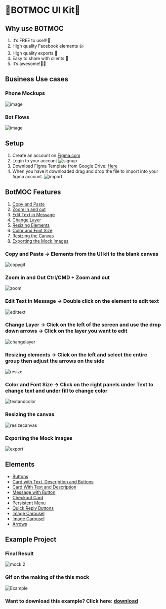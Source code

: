 # 🤖BOTMOC UI Kit🤖

## Why use BOTMOC
1. It’s FREE to use!!!🤑
2. High quality Facebook elements 👍
3. High quality exports 🔎
4. Easy to share with clients 💼
5. It’s awesome!🙂

## Business Use cases
### Phone Mockups 
![image](https://user-images.githubusercontent.com/18271248/48007656-b4c4f100-e0dd-11e8-828e-942ac4675f9f.png)

### Bot Flows
![image](https://user-images.githubusercontent.com/18271248/48007773-f05fbb00-e0dd-11e8-864c-ff74ae4546df.png)


## Setup
1. Create an account on [Figma.com](https://www.figma.com)
2. Login to your account
![signup](https://user-images.githubusercontent.com/18271248/47385798-9cfa6f80-d6d0-11e8-9730-324398fac011.gif)
3. Download Figma Template from Google Drive: [Here](https://drive.google.com/file/d/17yWxaVbLujXeLdD-cBwczIytEcwO8Z5s/view?usp=sharing)
4. When you have it downloaded drag and drop the file to import into your figma account.
![import](https://user-images.githubusercontent.com/18271248/47385802-a08df680-d6d0-11e8-92c1-731617bf24ef.gif)



## BotMOC Features
1. [Copy and Paste](README.md#copy-and-paste---elements-from-the-ui-kit-to-the-blank-canvas)
2. [Zoom in and out](README.md#zoom-in-and-out-ctrlcmd--zoom-and-out)
3. [Edit Text in Message](README.md#edit-text-in-message---double-click-on-the-element-to-edit-text)
4. [Change Layer](README.md#change-layer---click-on-the-left-of-the-screen-and-use-the-drop-down-arrows---click-on-the-layer-you-want-to-edit)
5. [Resizing Elements](README.md#resizing-elements---click-on-the-left-and-select-the-entire-group-then-adjust-the-arrows-on-the-side)
6. [Color and Font Size](https://github.com/davidbudnick/BOTMOC/blob/master/README.md#color-and-font-size---click-on-the-right-panels-under-text-to-change-text-and-under-fill-to-change-color)
7. [Resizing the Canvas](README.md#resizing-the-canvas)
8. [Exporting the Mock Images](README.md#exporting-the-mock-images)



### Copy and Paste -> Elements from the UI kit to the blank canvas
![copygif](https://user-images.githubusercontent.com/18271248/47383921-5eae8180-d6cb-11e8-812b-c9d8a0f14569.gif)

### Zoom in and Out Ctrl/CMD + Zoom and out
![zoom](https://user-images.githubusercontent.com/18271248/47384123-d67cac00-d6cb-11e8-9acd-83fb59914ad4.gif)

### Edit Text in Message -> Double click on the element to edit text
![edittext](https://user-images.githubusercontent.com/18271248/47384321-67ec1e00-d6cc-11e8-84e4-cc7f00ce351a.gif)

### Change Layer -> Click on the left of the screen and use the drop down arrows -> Click on the layer you want to edit
![changelayer](https://user-images.githubusercontent.com/18271248/47384438-cd400f00-d6cc-11e8-873f-bf06780106d6.gif)

### Resizing elements -> Click on the left and select the entire group then adjust the arrows on the side
![resize](https://user-images.githubusercontent.com/18271248/47384606-5f481780-d6cd-11e8-9c97-a7379d43593a.gif)

### Color and Font Size -> Click on the right panels under Text to change text and under fill to change color
![textandcolor](https://user-images.githubusercontent.com/18271248/47384869-26f50900-d6ce-11e8-9cb8-d26bee6c6ff3.gif)

### Resizing the canvas
![resizecanvas](https://user-images.githubusercontent.com/18271248/47385347-55bfaf00-d6cf-11e8-8940-ab4daeb3bfbc.gif)

### Exporting the Mock Images
![export](https://user-images.githubusercontent.com/18271248/47385482-bd75fa00-d6cf-11e8-8633-e2bbe1415777.gif)



## Elements
- [Buttons](elements.md#buttons)
- [Card with Text, Description and Buttons](elements.md#card-with-text-description-and-buttons)
- [Card With Text and Description](elements.md#card-with-text-and-description)
- [Message with Button](elements.md#message-with-button)
- [Checkout Card](elements.md#checkout-card)
- [Persistent Menu](elements.md#persistent-menu)
- [Quick Reply Buttons](elements.md#quick-reply-buttons)
- [Image Carousel](elements.md#image-carousel)
- [Image Carousel](elements.md#video)
- [Arrows](elements.md#arrows)


## Example Project
### Final Result
![mock 2](https://user-images.githubusercontent.com/18271248/47386174-9e786780-d6d1-11e8-9972-5e6992e00cb8.png)

### Gif on the making of the this mock
![Example](https://github.com/davidbudnick/BOTMOC/blob/master/example1.gif)


### Want to download this example? Click here: [download](https://drive.google.com/file/d/1E2MAJ4tRxNsOi6fO0b4mZY31Dg-f0EzC/view?usp=sharing)
